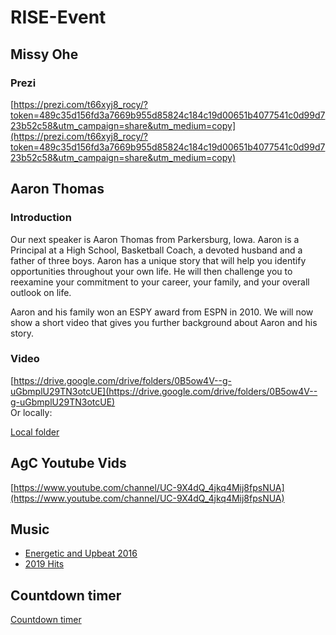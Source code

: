 # RISE-Event
 




## Missy Ohe 
### Prezi

[https://prezi.com/t66xyj8_rocy/?token=489c35d156fd3a7669b955d85824c184c19d00651b4077541c0d99d723b52c58&utm_campaign=share&utm_medium=copy](https://prezi.com/t66xyj8_rocy/?token=489c35d156fd3a7669b955d85824c184c19d00651b4077541c0d99d723b52c58&utm_campaign=share&utm_medium=copy)




## Aaron Thomas 

### Introduction
Our next speaker is Aaron Thomas from Parkersburg, Iowa.  Aaron is a Principal at a High School, Basketball Coach, a devoted husband and a father of three boys.   Aaron has a unique story that will help you identify opportunities throughout your own life.  He will then challenge you to reexamine your commitment to your career, your family, and your overall outlook on life.     

Aaron and his family won an ESPY award from ESPN in 2010.  We will now show a short video that gives you further background about Aaron and his story.  


### Video
[https://drive.google.com/drive/folders/0B5ow4V--g-uGbmplU29TN3otcUE](https://drive.google.com/drive/folders/0B5ow4V--g-uGbmplU29TN3otcUE)    
Or locally:    

[Local folder](Speaking%20Videos)




## AgC Youtube Vids
[https://www.youtube.com/channel/UC-9X4dQ_4jkq4Mij8fpsNUA](https://www.youtube.com/channel/UC-9X4dQ_4jkq4Mij8fpsNUA)


## Music
* [Energetic and Upbeat 2016](https://www.youtube.com/watch?v=Gir3u0L3zto)
* [2019 Hits](https://www.youtube.com/watch?v=kGKkUN50R0c)

## Countdown timer
[Countdown timer](https://www.online-stopwatch.com/countdown/)
